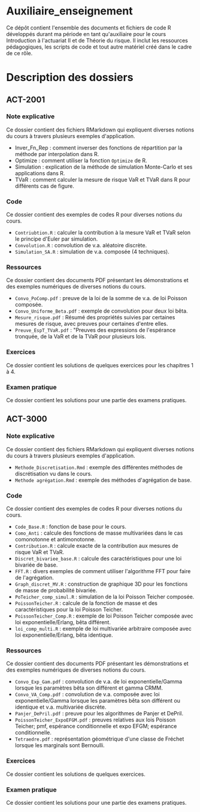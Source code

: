 # Auxiliaire_enseignement
Ce dépôt contient l'ensemble des documents et fichiers de code R développés durant ma période en tant qu'auxiliaire pour le cours Introduction à l'actuariat II et de Théorie du risque. Il inclut les ressources pédagogiques, les scripts de code et tout autre matériel créé dans le cadre de ce rôle.

# Description des dossiers

## ACT-2001

### Note explicative
Ce dossier contient des fichiers RMarkdown qui expliquent diverses notions du cours à travers plusieurs exemples d'application.
- Inver_Fn_Rep : comment inverser des fonctions de répartition par la méthode par interpolation dans R.
- Optimize : comment utiliser la fonction `Optimize` de R.
- Simulation : explication de la méthode de simulation Monte-Carlo et ses applications dans R.
- TVaR : comment calculer la mesure de risque VaR et TVaR dans R pour différents cas de figure.

### Code
Ce dossier contient des exemples de codes R pour diverses notions du cours.
- `Contriubtion.R` : calculer la contribution à la mesure VaR et TVaR selon le principe d'Euler par simulation.
- `Convolution.R` : convolution de v.a. aléatoire discrète.
- `Simulation_SA.R` : simulation de v.a. composée (4 techniques).

### Ressources
Ce dossier contient des documents PDF présentant les démonstrations et des exemples numériques de diverses notions du cours.
- `Convo_PoComp.pdf` : preuve de la loi de la somme de v.a. de loi Poisson composée.
- `Convo_Uniforme_Beta.pdf` : exemple de convolution pour deux loi bêta.
- `Mesure_risque.pdf` : Résumé des propriétés suivies par certaines mesures de risque, avec preuves pour certaines d'entre elles.
- `Preuve_EspT_TVaR.pdf` : "Preuves des expressions de l'espérance tronquée, de la VaR et de la TVaR pour plusieurs lois.

### Exercices 
Ce dossier contient les solutions de quelques exercices pour les chapitres 1 à 4.

### Examen pratique
Ce dossier contient les solutions pour une partie des examens pratiques.

## ACT-3000

### Note explicative
Ce dossier contient des fichiers RMarkdown qui expliquent diverses notions du cours à travers plusieurs exemples d'application.
- `Methode_Discretisation.Rmd` : exemple des différentes méthodes de discrétisation vu dans le cours.
- `Methode agrégation.Rmd` : exemple des méthodes d'agrégation de base.

### Code
Ce dossier contient des exemples de codes R pour diverses notions du cours.
- `Code_Base.R` : fonction de base pour le cours.
- `Como_Anti` : calcule des fonctions de masse multivariées dans le cas comonotonne et antimonotonne.
- `Contribution.R` : calcule exacte de la contribution aux mesures de risque VaR et TVaR.
- `Discret_bivariee_base.R` : calcule des caractéristiques pour une loi bivariée de base.
- `FFT.R` : divers exemples de comment utiliser l'algorithme FFT pour faire de l'agrégation.
- `Graph_discret_MV.R` : construction de graphique 3D pour les fonctions de masse de probabilité bivariée.
- `PoTeicher_comp_simul.R` : simulation de la loi Poisson Teicher composée.
- `PoissonTeicher.R` : calcule de la fonction de masse et des caractéristiques pour la loi Poisson Teicher.
- `PoissonTeicher_Comp.R` : exemple de loi Poisson Teicher composée avec loi exponentielle/Erlang, bêta différent.
- `loi_comp_multi.R` : exemple de loi multivariée arbitraire composée avec loi exponentielle/Erlang, bêta identique.

### Ressources
Ce dossier contient des documents PDF présentant les démonstrations et des exemples numériques de diverses notions du cours.

- `Convo_Exp_Gam.pdf` : convolution de v.a. de loi exponentielle/Gamma lorsque les paramètres bêta son différent et gamma CRMM.
- `Convo_VA_Comp.pdf` : convolution de v.a. composée avec loi exponentielle/Gamma lorsque les paramètres bêta son différent ou identique et v.a. multivariée discrète.
- `Panjer_DePril.pdf` : preuve pour les algorithmes de Panjer et DePril.
- `PoissonTeicher_ExpoEFGM.pdf` : preuves relatives aux lois Poisson Teicher; pmf, espérance conditionnelle et expo EFGM; espérance conditionnelle.
- `Tetraedre.pdf` : représentation géométrique d'une classe de Fréchet lorsque les marginals sont Bernoulli.


### Exercices 
Ce dossier contient les solutions de quelques exercices.

### Examen pratique
Ce dossier contient les solutions pour une partie des examens pratiques.
